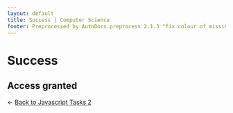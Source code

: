 ```yaml
---
layout: default
title: Success | Computer Science
footer: Preprocessed by AutoDocs.preprocess 2.1.3 "fix colour of missing files" ⓒ Starwort, 2020
---
```


# Success

## Access granted

← [Back to Javascript Tasks 2](./index.html)
